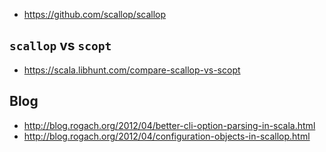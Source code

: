 - https://github.com/scallop/scallop

## `scallop` vs `scopt`

- https://scala.libhunt.com/compare-scallop-vs-scopt

## Blog

- http://blog.rogach.org/2012/04/better-cli-option-parsing-in-scala.html
- http://blog.rogach.org/2012/04/configuration-objects-in-scallop.html